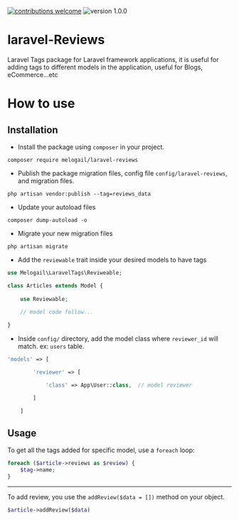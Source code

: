 [![contributions welcome](https://img.shields.io/badge/contribution-welcome-brightgreen)](https://github.com/melogail/laravel-reviews/issues)  ![version 1.0.0](https://img.shields.io/badge/version-1.0.0-orange)

# laravel-Reviews
Laravel Tags package for Laravel framework applications, it is useful for adding tags to different models in the application, useful for Blogs, eCommerce...etc

# How to use
## Installation
* Install the package using `composer` in your project.
```
composer require melogail/laravel-reviews
```
* Publish the package migration files, config file `config/laravel-reviews`, and migration files.
```
php artisan vendor:publish --tag=reviews_data
```
* Update your autoload files
```
composer dump-autoload -o
```
* Migrate your new migration files
```
php artisan migrate
```
* Add the `reviewable` trait inside your desired models to have tags
```php
use Melogail\LaravelTags\Reviweable;

class Articles extends Model {
    
    use Reviewable;
    
    // model code follow...

}
```
* Inside `config/` directory, add the model class where `reviewer_id` will match. ex: `users` table.
```php
'models' => [

        'reviewer' => [

            'class' => App\User::class,  // model reviewer

        ]

    ]
```


## Usage
To get all the tags added for specific model, use a `foreach` loop:
```php
foreach ($article->reviews as $review) {
    $tag->name;
}
```
---
To add review, you use the `addReview($data = [])` method on your object.
```php
$article->addReview($data)
``` 
